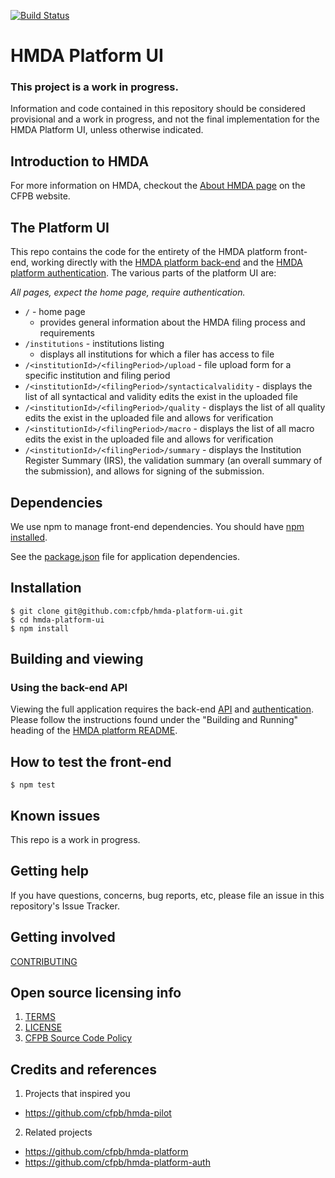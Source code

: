 [![Build Status](https://travis-ci.org/cfpb/hmda-platform-ui.svg?branch=master)](https://travis-ci.org/cfpb/hmda-platform-ui)

# HMDA Platform UI

### This project is a work in progress.

Information and code contained in this repository should be considered provisional and a work in progress, and not the final implementation for the HMDA Platform UI, unless otherwise indicated.

## Introduction to HMDA

For more information on HMDA, checkout the [About HMDA page](http://www.consumerfinance.gov/data-research/hmda/learn-more) on the CFPB website.

## The Platform UI

This repo contains the code for the entirety of the HMDA platform front-end, working directly with the [HMDA platform back-end](https://github.com/cfpb/hmda-platform) and the [HMDA platform authentication](https://github.com/cfpb/hmda-platform). The various parts of the platform UI are:

_All pages, expect the home page, require authentication._

- `/` - home page
  - provides general information about the HMDA filing process and requirements
- `/institutions` - institutions listing
  - displays all institutions for which a filer has access to file
- `/<institutionId>/<filingPeriod>/upload` - file upload form for a specific institution and filing period
- `/<institutionId>/<filingPeriod>/syntacticalvalidity` - displays the list of all syntactical and validity edits the exist in the uploaded file
- `/<institutionId>/<filingPeriod>/quality` - displays the list of all quality edits the exist in the uploaded file and allows for verification
- `/<institutionId>/<filingPeriod>/macro` - displays the list of all macro edits the exist in the uploaded file and allows for verification
- `/<institutionId>/<filingPeriod>/summary` - displays the Institution Register Summary (IRS), the validation summary (an overall summary of the submission), and allows for signing of the submission.

## Dependencies

We use npm to manage front-end dependencies. You should have [npm installed](https://nodejs.org/en/).

See the [package.json](https://github.com/cfpb/hmda-platform-ui/blob/master/package.json) file for application dependencies.

## Installation

``` shell
$ git clone git@github.com:cfpb/hmda-platform-ui.git
$ cd hmda-platform-ui
$ npm install
```

## Building and viewing

### Using the back-end API

Viewing the full application requires the back-end [API](https://github.com/cfpb/hmda-platform) and [authentication](https://github.com/cfpb/hmda-platform-auth). Please follow the instructions found under the "Building and Running" heading of the [HMDA platform README](https://github.com/cfpb/hmda-platform#to-run-the-entire-platform).

## How to test the front-end

```shell
$ npm test
```

## Known issues

This repo is a work in progress.

## Getting help

If you have questions, concerns, bug reports, etc, please file an issue in this repository's Issue Tracker.

## Getting involved

[CONTRIBUTING](CONTRIBUTING.md)

## Open source licensing info
1. [TERMS](TERMS.md)
2. [LICENSE](LICENSE)
3. [CFPB Source Code Policy](https://github.com/cfpb/source-code-policy/)

## Credits and references

1. Projects that inspired you
  - https://github.com/cfpb/hmda-pilot
2. Related projects
  - https://github.com/cfpb/hmda-platform
  - https://github.com/cfpb/hmda-platform-auth

